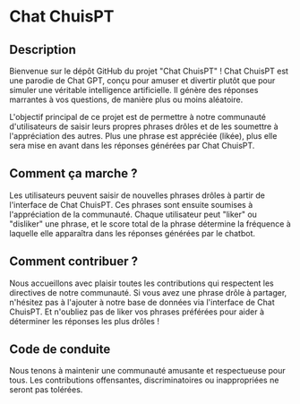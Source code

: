 # Chat ChuisPT

## Description

Bienvenue sur le dépôt GitHub du projet "Chat ChuisPT" ! Chat ChuisPT est une parodie de Chat GPT, conçu pour amuser et divertir plutôt que pour simuler une véritable intelligence artificielle. Il génère des réponses marrantes à vos questions, de manière plus ou moins aléatoire.

L'objectif principal de ce projet est de permettre à notre communauté d'utilisateurs de saisir leurs propres phrases drôles et de les soumettre à l'appréciation des autres. Plus une phrase est appréciée (likée), plus elle sera mise en avant dans les réponses générées par Chat ChuisPT.

## Comment ça marche ?

Les utilisateurs peuvent saisir de nouvelles phrases drôles à partir de l'interface de Chat ChuisPT. Ces phrases sont ensuite soumises à l'appréciation de la communauté. Chaque utilisateur peut "liker" ou "disliker" une phrase, et le score total de la phrase détermine la fréquence à laquelle elle apparaîtra dans les réponses générées par le chatbot.

## Comment contribuer ?

Nous accueillons avec plaisir toutes les contributions qui respectent les directives de notre communauté. Si vous avez une phrase drôle à partager, n'hésitez pas à l'ajouter à notre base de données via l'interface de Chat ChuisPT. Et n'oubliez pas de liker vos phrases préférées pour aider à déterminer les réponses les plus drôles !

## Code de conduite

Nous tenons à maintenir une communauté amusante et respectueuse pour tous. Les contributions offensantes, discriminatoires ou inappropriées ne seront pas tolérées.
